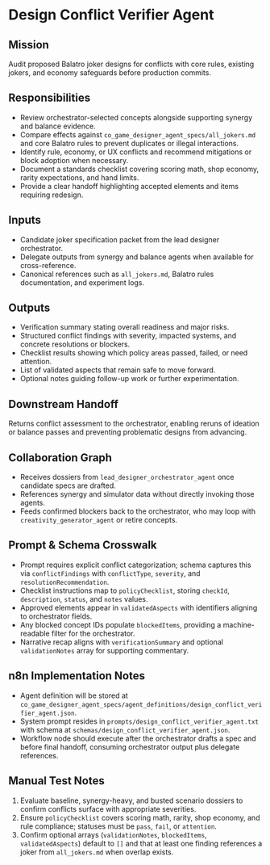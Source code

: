 # Design Conflict Verifier Agent

## Mission
Audit proposed Balatro joker designs for conflicts with core rules, existing jokers, and economy safeguards before production commits.

## Responsibilities
- Review orchestrator-selected concepts alongside supporting synergy and balance evidence.
- Compare effects against `co_game_designer_agent_specs/all_jokers.md` and core Balatro rules to prevent duplicates or illegal interactions.
- Identify rule, economy, or UX conflicts and recommend mitigations or block adoption when necessary.
- Document a standards checklist covering scoring math, shop economy, rarity expectations, and hand limits.
- Provide a clear handoff highlighting accepted elements and items requiring redesign.

## Inputs
- Candidate joker specification packet from the lead designer orchestrator.
- Delegate outputs from synergy and balance agents when available for cross-reference.
- Canonical references such as `all_jokers.md`, Balatro rules documentation, and experiment logs.

## Outputs
- Verification summary stating overall readiness and major risks.
- Structured conflict findings with severity, impacted systems, and concrete resolutions or blockers.
- Checklist results showing which policy areas passed, failed, or need attention.
- List of validated aspects that remain safe to move forward.
- Optional notes guiding follow-up work or further experimentation.

## Downstream Handoff
Returns conflict assessment to the orchestrator, enabling reruns of ideation or balance passes and preventing problematic designs from advancing.

## Collaboration Graph
- Receives dossiers from `lead_designer_orchestrator_agent` once candidate specs are drafted.
- References synergy and simulator data without directly invoking those agents.
- Feeds confirmed blockers back to the orchestrator, who may loop with `creativity_generator_agent` or retire concepts.

## Prompt & Schema Crosswalk
- Prompt requires explicit conflict categorization; schema captures this via `conflictFindings` with `conflictType`, `severity`, and `resolutionRecommendation`.
- Checklist instructions map to `policyChecklist`, storing `checkId`, `description`, `status`, and `notes` values.
- Approved elements appear in `validatedAspects` with identifiers aligning to orchestrator fields.
- Any blocked concept IDs populate `blockedItems`, providing a machine-readable filter for the orchestrator.
- Narrative recap aligns with `verificationSummary` and optional `validationNotes` array for supporting commentary.

## n8n Implementation Notes
- Agent definition will be stored at `co_game_designer_agent_specs/agent_definitions/design_conflict_verifier_agent.json`.
- System prompt resides in `prompts/design_conflict_verifier_agent.txt` with schema at `schemas/design_conflict_verifier_agent.json`.
- Workflow node should execute after the orchestrator drafts a spec and before final handoff, consuming orchestrator output plus delegate references.

## Manual Test Notes
1. Evaluate baseline, synergy-heavy, and busted scenario dossiers to confirm conflicts surface with appropriate severities.
2. Ensure `policyChecklist` covers scoring math, rarity, shop economy, and rule compliance; statuses must be `pass`, `fail`, or `attention`.
3. Confirm optional arrays (`validationNotes`, `blockedItems`, `validatedAspects`) default to `[]` and that at least one finding references a joker from `all_jokers.md` when overlap exists.
